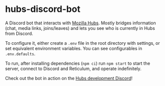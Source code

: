 # hubs-discord-bot

A Discord bot that interacts with [Mozilla Hubs](https://hubs.mozilla.com). Mostly bridges information (chat, media links, joins/leaves) and lets you see who is currently in Hubs from Discord.

To configure it, either create a `.env` file in the root directory with settings, or set equivalent environment
variables. You can see configurables in `.env.defaults`.

To run, after installing dependencies (`npm ci`) run `npm start` to start the server, connect to Discord and Reticulum,
and operate indefinitely.

Check out the bot in action on the [Hubs development Discord](https://discord.gg/wHmY4nd)!

